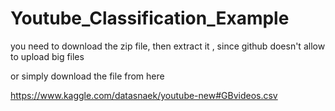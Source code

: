 # Youtube_Classification_Example

you need to download the zip file, then extract it , since github doesn't allow to upload big files

or simply download the file from here

https://www.kaggle.com/datasnaek/youtube-new#GBvideos.csv
